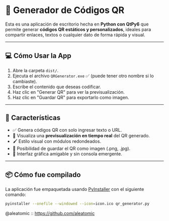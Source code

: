 # 🧠 Generador de Códigos QR

Esta es una aplicación de escritorio hecha en **Python con QtPy6** que permite generar **códigos QR estáticos y personalizados**, ideales para compartir enlaces, textos o cualquier dato de forma rápida y visual.

---

## 💻 Cómo Usar la App

1. Abre la carpeta `dist/`.
2. Ejecuta el archivo `QRGenerator.exe` ✅ (puede tener otro nombre si lo cambiaste).
3. Escribe el contenido que deseas codificar.
4. Haz clic en "Generar QR" para ver la previsualización.
5. Haz clic en "Guardar QR" para exportarlo como imagen.

---

## 🚀 Características

- ✅ Genera códigos QR con solo ingresar texto o URL.
- 🎨 Visualiza una **previsualización en tiempo real** del QR generado.
- 🖌️ Estilo visual con módulos redondeados.
- 💾 Posibilidad de guardar el QR como imagen (.png, .jpg).
- 🧩 Interfaz gráfica amigable y sin consola emergente.

---

## 📦 Cómo fue compilado

La aplicación fue empaquetada usando [PyInstaller](https://www.pyinstaller.org/) con el siguiente comando:

```bash
pyinstaller --onefile --windowed --icon=icon.ico qr_generator.py
```

@aleatomic :: https://github.com/aleatomic



